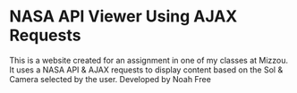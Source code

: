 # NASA API Viewer Using AJAX Requests
This is a website created for an assignment in one of my classes at Mizzou. It uses a NASA API &amp; AJAX requests to display content based on the Sol &amp; Camera selected by the user.
Developed by Noah Free
